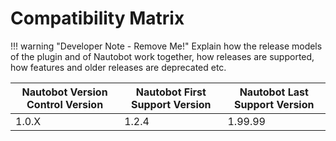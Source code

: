 # Compatibility Matrix

!!! warning "Developer Note - Remove Me!"
    Explain how the release models of the plugin and of Nautobot work together, how releases are supported, how features and older releases are deprecated etc.

| Nautobot Version Control Version | Nautobot First Support Version | Nautobot Last Support Version |
| ------------- | -------------------- | ------------- |
| 1.0.X         | 1.2.4                | 1.99.99        |
